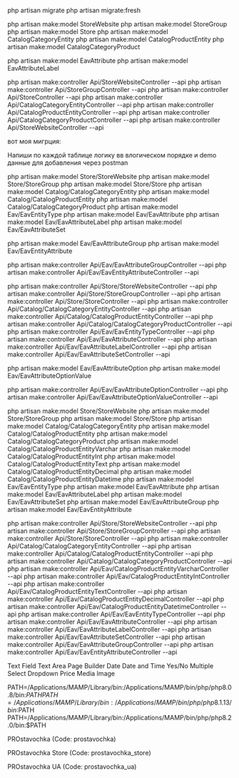 php artisan migrate
php artisan migrate:fresh

php artisan make:model StoreWebsite
php artisan make:model StoreGroup
php artisan make:model Store
php artisan make:model CatalogCategoryEntity
php artisan make:model CatalogProductEntity
php artisan make:model CatalogCategoryProduct

php artisan make:model EavAttribute
php artisan make:model EavAttributeLabel


php artisan make:controller Api/StoreWebsiteController --api
php artisan make:controller Api/StoreGroupController --api
php artisan make:controller Api/StoreController --api
php artisan make:controller Api/CatalogCategoryEntityController --api
php artisan make:controller Api/CatalogProductEntityController --api
php artisan make:controller Api/CatalogCategoryProductController --api
php artisan make:controller Api/StoreWebsiteController --api


вот моя мигрция: 


Напиши по каждой таблице логику вв влогическом порядке и demo данные для добавления через postman


php artisan make:model Store/StoreWebsite
php artisan make:model Store/StoreGroup
php artisan make:model Store/Store
php artisan make:model Catalog/CatalogCategoryEntity
php artisan make:model Catalog/CatalogProductEntity
php artisan make:model Catalog/CatalogCategoryProduct
php artisan make:model Eav/EavEntityType
php artisan make:model Eav/EavAttribute
php artisan make:model Eav/EavAttributeLabel
php artisan make:model Eav/EavAttributeSet

php artisan make:model Eav/EavAttributeGroup
php artisan make:model Eav/EavEntityAttribute

php artisan make:controller Api/Eav/EavAttributeGroupController --api
php artisan make:controller Api/Eav/EavEntityAttributeController --api

php artisan make:controller Api/Store/StoreWebsiteController --api
php artisan make:controller Api/Store/StoreGroupController --api
php artisan make:controller Api/Store/StoreController --api
php artisan make:controller Api/Catalog/CatalogCategoryEntityController --api
php artisan make:controller Api/Catalog/CatalogProductEntityController --api
php artisan make:controller Api/Catalog/CatalogCategoryProductController --api
php artisan make:controller Api/Eav/EavEntityTypeController --api
php artisan make:controller Api/Eav/EavAttributeController --api
php artisan make:controller Api/Eav/EavAttributeLabelController --api
php artisan make:controller Api/Eav/EavAttributeSetController --api

php artisan make:model Eav/EavAttributeOption
php artisan make:model Eav/EavAttributeOptionValue

php artisan make:controller Api/Eav/EavAttributeOptionController --api
php artisan make:controller Api/Eav/EavAttributeOptionValueController --api




php artisan make:model Store/StoreWebsite
php artisan make:model Store/StoreGroup
php artisan make:model Store/Store
php artisan make:model Catalog/CatalogCategoryEntity
php artisan make:model Catalog/CatalogProductEntity
php artisan make:model Catalog/CatalogCategoryProduct
php artisan make:model Catalog/CatalogProductEntityVarchar
php artisan make:model Catalog/CatalogProductEntityInt
php artisan make:model Catalog/CatalogProductEntityText
php artisan make:model Catalog/CatalogProductEntityDecimal
php artisan make:model Catalog/CatalogProductEntityDatetime
php artisan make:model Eav/EavEntityType
php artisan make:model Eav/EavAttribute
php artisan make:model Eav/EavAttributeLabel
php artisan make:model Eav/EavAttributeSet
php artisan make:model Eav/EavAttributeGroup
php artisan make:model Eav/EavEntityAttribute

php artisan make:controller Api/Store/StoreWebsiteController --api
php artisan make:controller Api/Store/StoreGroupController --api
php artisan make:controller Api/Store/StoreController --api
php artisan make:controller Api/Catalog/CatalogCategoryEntityController --api
php artisan make:controller Api/Catalog/CatalogProductEntityController --api
php artisan make:controller Api/Catalog/CatalogCategoryProductController --api
php artisan make:controller Api/Eav/CatalogProductEntityVarcharController --api
php artisan make:controller Api/Eav/CatalogProductEntityIntController --api
php artisan make:controller Api/Eav/CatalogProductEntityTextController --api
php artisan make:controller Api/Eav/CatalogProductEntityDecimalController --api
php artisan make:controller Api/Eav/CatalogProductEntityDatetimeController --api
php artisan make:controller Api/Eav/EavEntityTypeController --api
php artisan make:controller Api/Eav/EavAttributeController --api
php artisan make:controller Api/Eav/EavAttributeLabelController --api
php artisan make:controller Api/Eav/EavAttributeSetController --api
php artisan make:controller Api/Eav/EavAttributeGroupController --api
php artisan make:controller Api/Eav/EavEntityAttributeController --api


Text Field
Text Area
Page Builder
Date
Date and Time
Yes/No
Multiple Select
Dropdown
Price
Media Image


PATH=/Applications/MAMP/Library/bin:/Applications/MAMP/bin/php/php8.0.8/bin:$PATH
PATH=/Applications/MAMP/Library/bin:/Applications/MAMP/bin/php/php8.1.13/bin:$PATH
PATH=/Applications/MAMP/Library/bin:/Applications/MAMP/bin/php/php8.2.0/bin:$PATH


PROstavochka
(Code: prostavochka)

PROstavochka Store
(Code: prostavochka_store)

PROstavochka UA
(Code: prostavochka_ua)
